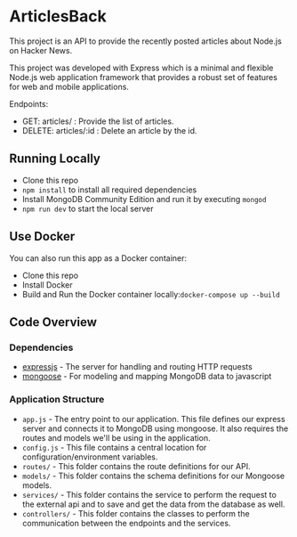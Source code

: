 # ArticlesBack

This project is an API to provide the recently posted articles about Node.js on Hacker News.

This project was developed with Express which is a minimal and flexible Node.js web application framework that provides a robust set of features for web and mobile applications.

Endpoints:
- GET: articles/ : Provide the list of articles.
- DELETE: articles/:id : Delete an article by the id.


## Running Locally

- Clone this repo
- `npm install` to install all required dependencies
- Install MongoDB Community Edition and run it by executing `mongod`
- `npm run dev` to start the local server

## Use Docker

You can also run this app as a Docker container:
- Clone this repo
- Install Docker
- Build and Run the Docker container locally:`docker-compose up --build`

## Code Overview

### Dependencies
  - [expressjs](https://expressjs.com/) - The server for handling and routing HTTP requests
  - [mongoose](https://mongoosejs.com/) - For modeling and mapping MongoDB data to javascript

### Application Structure
   - `app.js` - The entry point to our application. This file defines our express server and connects it to MongoDB using mongoose. It also requires the routes and models we'll be using in the application.
   - `config.js` - This file contains a central location for configuration/environment variables.
   - `routes/` - This folder contains the route definitions for our API.
   - `models/` - This folder contains the schema definitions for our Mongoose models.
   - `services/` - This folder contains the service to perform the request to the external api and to save and get the data from the database as well.
   - `controllers/` - This folder contains the classes to perform the communication between the endpoints and the services.




